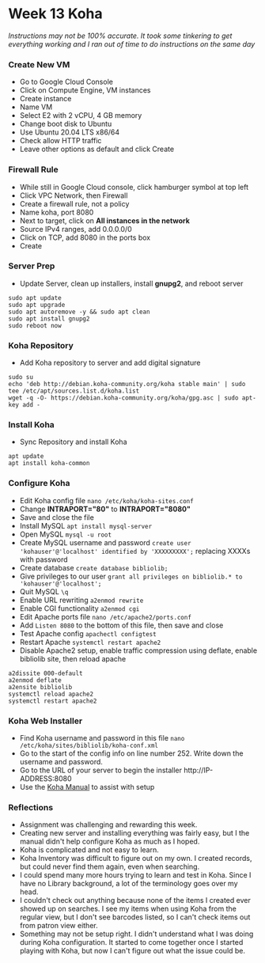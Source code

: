 # Week 13 Koha

*Instructions may not be 100% accurate. It took some tinkering to get everything working and I ran out of time to do instructions on the same day*

### Create New VM

- Go to Google Cloud Console
- Click on Compute Engine, VM instances
- Create instance
- Name VM
- Select E2 with 2 vCPU, 4 GB memory
- Change boot disk to Ubuntu
- Use Ubuntu 20.04 LTS x86/64
- Check allow HTTP traffic
- Leave other options as default and click Create

### Firewall Rule
- While still in Google Cloud console, click hamburger symbol at top left
- Click VPC Network, then Firewall
- Create a firewall rule, not a policy
- Name koha, port 8080
- Next to target, click on **All instances in the network**
- Source IPv4 ranges, add 0.0.0.0/0
- Click on TCP, add 8080 in the ports box
- Create

### Server Prep
- Update Server, clean up installers, install **gnupg2**, and reboot server
```
sudo apt update
sudo apt upgrade
sudo apt autoremove -y && sudo apt clean
sudo apt install gnupg2
sudo reboot now
```

### Koha Repository
- Add Koha repository to server and add digital signature
```
sudo su
echo 'deb http://debian.koha-community.org/koha stable main' | sudo tee /etc/apt/sources.list.d/koha.list
wget -q -O- https://debian.koha-community.org/koha/gpg.asc | sudo apt-key add -
```

### Install Koha
- Sync Repository and install Koha
```
apt update
apt install koha-common
```

### Configure Koha
- Edit Koha config file `nano /etc/koha/koha-sites.conf`
- Change **INTRAPORT="80"** to **INTRAPORT="8080"**
- Save and close the file
- Install MySQL `apt install mysql-server`
- Open MySQL `mysql -u root`
- Create MySQL username and password `create user 'kohauser'@'localhost' identified by 'XXXXXXXXX';` replacing XXXXs with password
- Create database `create database bibliolib;`
- Give privileges to our user `grant all privileges on bibliolib.* to 'kohauser'@'localhost';`
- Quit MySQL `\q`
- Enable URL rewriting `a2enmod rewrite`
- Enable CGI functionality `a2enmod cgi`
- Edit Apache ports file `nano /etc/apache2/ports.conf`
- Add `Listen 8080` to the bottom of this file, then save and close
- Test Apache config `apachectl configtest`
- Restart Apache `systemctl restart apache2`
- Disable Apache2 setup, enable traffic compression using deflate, enable bibliolib site, then reload apache
```
a2dissite 000-default
a2enmod deflate
a2ensite bibliolib
systemctl reload apache2
systemctl restart apache2
```

### Koha Web Installer
- Find Koha username and password in this file `nano /etc/koha/sites/bibliolib/koha-conf.xml`
- Go to the start of the config info on line number 252. Write down the username and password.
- Go to the URL of your server to begin the installer http://IP-ADDRESS:8080
- Use the [Koha Manual](https://koha-community.org/manual//22.11/en/html/installation.html) to assist with setup

### Reflections 
- Assignment was challenging and rewarding this week.
- Creating new server and installing everything was fairly easy, but I the manual didn't help configure Koha as much as I hoped. 
- Koha is complicated and not easy to learn.
- Koha Inventory was difficult to figure out on my own. I created records, but could never find them again, even when searching.
- I could spend many more hours trying to learn and test in Koha. Since I have no Library background, a lot of the terminology goes over my head.
- I couldn't check out anything because none of the items I created ever showed up on searches. I see my items when using Koha from the regular view, but I don't see barcodes listed, so I can't check items out from patron view either. 
- Something may not be setup right. I didn't understand what I was doing during Koha configuration. It started to come together once I started playing with Koha, but now I can't figure out what the issue could be. 
  











